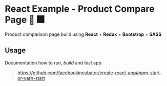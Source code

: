 # React Example - Product Compare Page :tada: :fireworks:

Product comparison page build using **React** + **Redux** + **Bootstrap** + **SASS**

Usage
-
Documentation how to *run*, *build* and *test* app

> https://github.com/facebookincubator/create-react-app#npm-start-or-yarn-start

